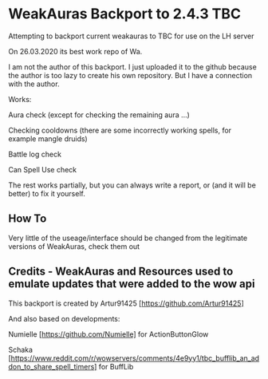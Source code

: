 # WeakAuras Backport to 2.4.3 TBC

Attempting to backport current weakauras to TBC for use on the LH server

On 26.03.2020 its best work repo of Wa.

I am not the author of this backport.
I just uploaded it to the github because the author is too lazy to create his own repository.
But I have a connection with the author.

Works:

Aura check (except for checking the remaining aura ...)

Checking cooldowns (there are some incorrectly working spells, for example mangle druids)

Battle log check

Can Spell Use check


The rest works partially, but you can always write a report, or (and it will be better) to fix it yourself.


## How To

Very little of the useage/interface should be changed from the legitimate versions of WeakAuras, check them out


## Credits - WeakAuras and Resources used to emulate updates that were added to the wow api

This backport is created by Artur91425 [https://github.com/Artur91425]

And also based on developments:

Numielle [https://github.com/Numielle] for ActionButtonGlow

Schaka [https://www.reddit.com/r/wowservers/comments/4e9yy1/tbc_bufflib_an_addon_to_share_spell_timers] for BuffLib

